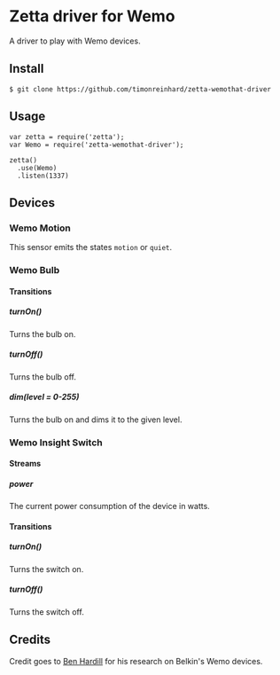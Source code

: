# Zetta driver for Wemo

A driver to play with Wemo devices.

## Install

```
$ git clone https://github.com/timonreinhard/zetta-wemothat-driver
```

## Usage

```
var zetta = require('zetta');
var Wemo = require('zetta-wemothat-driver');

zetta()
  .use(Wemo)
  .listen(1337)
```

## Devices

### Wemo Motion

This sensor emits the states `motion` or `quiet`.

### Wemo Bulb

#### Transitions

##### turnOn()

Turns the bulb on.

##### turnOff()

Turns the bulb off.

##### dim(level = 0-255)

Turns the bulb on and dims it to the given level.

### Wemo Insight Switch

#### Streams

##### power

The current power consumption of the device in watts.

#### Transitions

##### turnOn()

Turns the switch on.

##### turnOff()

Turns the switch off.


## Credits

Credit goes to [Ben Hardill](http://www.hardill.me.uk/wordpress/tag/wemo/) for his research on Belkin's Wemo devices.
